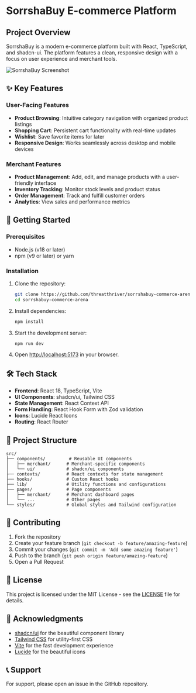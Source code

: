 # SorrshaBuy E-commerce Platform

## Project Overview
SorrshaBuy is a modern e-commerce platform built with React, TypeScript, and shadcn-ui. The platform features a clean, responsive design with a focus on user experience and merchant tools.

![SorrshaBuy Screenshot](https://via.placeholder.com/1200x600?text=SorrshaBuy+E-commerce+Platform)

## ✨ Key Features

### User-Facing Features
- **Product Browsing**: Intuitive category navigation with organized product listings
- **Shopping Cart**: Persistent cart functionality with real-time updates
- **Wishlist**: Save favorite items for later
- **Responsive Design**: Works seamlessly across desktop and mobile devices

### Merchant Features
- **Product Management**: Add, edit, and manage products with a user-friendly interface
- **Inventory Tracking**: Monitor stock levels and product status
- **Order Management**: Track and fulfill customer orders
- **Analytics**: View sales and performance metrics

## 🚀 Getting Started

### Prerequisites
- Node.js (v18 or later)
- npm (v9 or later) or yarn

### Installation

1. Clone the repository:
   ```bash
   git clone https://github.com/threatthriver/sorrshabuy-commerce-arena.git
   cd sorrshabuy-commerce-arena
   ```

2. Install dependencies:
   ```bash
   npm install
   ```

3. Start the development server:
   ```bash
   npm run dev
   ```

4. Open [http://localhost:5173](http://localhost:5173) in your browser.

## 🛠️ Tech Stack

- **Frontend**: React 18, TypeScript, Vite
- **UI Components**: shadcn/ui, Tailwind CSS
- **State Management**: React Context API
- **Form Handling**: React Hook Form with Zod validation
- **Icons**: Lucide React Icons
- **Routing**: React Router

## 📁 Project Structure

```
src/
├── components/         # Reusable UI components
│   ├── merchant/      # Merchant-specific components
│   └── ui/            # shadcn/ui components
├── contexts/          # React contexts for state management
├── hooks/             # Custom React hooks
├── lib/               # Utility functions and configurations
├── pages/             # Page components
│   ├── merchant/      # Merchant dashboard pages
│   └── ...            # Other pages
└── styles/            # Global styles and Tailwind configuration
```

## 🤝 Contributing

1. Fork the repository
2. Create your feature branch (`git checkout -b feature/amazing-feature`)
3. Commit your changes (`git commit -m 'Add some amazing feature'`)
4. Push to the branch (`git push origin feature/amazing-feature`)
5. Open a Pull Request

## 📄 License

This project is licensed under the MIT License - see the [LICENSE](LICENSE) file for details.

## 🙏 Acknowledgments

- [shadcn/ui](https://ui.shadcn.com/) for the beautiful component library
- [Tailwind CSS](https://tailwindcss.com/) for utility-first CSS
- [Vite](https://vitejs.dev/) for the fast development experience
- [Lucide](https://lucide.dev/) for the beautiful icons

## 📞 Support

For support, please open an issue in the GitHub repository.
